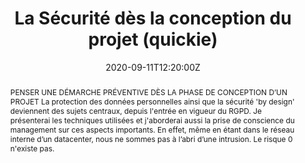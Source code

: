---
title: La Sécurité dès la conception du projet (quickie)

event: JUG SummerCamp 2020
event_url: https://www.jugsummercamp.org/edition/11/presentations/JxaAbqezLIFaLJvOn6FN

location: Espace Encan
address:
  street: Quai Louis Prunier
  city: La Rochelle
  region: CM
  postcode: '17000'
  country: France

summary: Penser une démarche préventive dès la phase de conception d'un projet
abstract: "PENSER UNE DÉMARCHE PRÉVENTIVE DÈS LA PHASE DE CONCEPTION D’UN PROJET

La protection des données personnelles ainsi que la sécurité 'by design' deviennent des sujets centraux, depuis l'entrée en vigueur du RGPD.

Je présenterai les techniques utilisées et j'aborderai aussi la prise de conscience du management sur ces aspects importants.

En effet, même en étant dans le réseau interne d’un datacenter, nous ne sommes pas à l’abri d’une intrusion. Le risque 0 n'existe pas."

date: "2020-09-11T12:20:00Z"
date_end: "2020-09-11T12:35:00Z"
all_day: false

publishDate: "2020-09-11T00:00:00Z"

authors: [David Aparicio]
tags: [Security]

featured: false

image:
  caption: 'Image credit: [**Slides**](../../talks/JSC2020_La_securite_des_la_conception.pdf)'
  focal_point: Right

links:
url_code: ""
url_pdf: ""
url_slides: "talks/JSC2020_La_securite_des_la_conception.pdf"
url_video: "https://youtu.be/eQ58Y5gLyN4"

slides: ""
projects: []
---